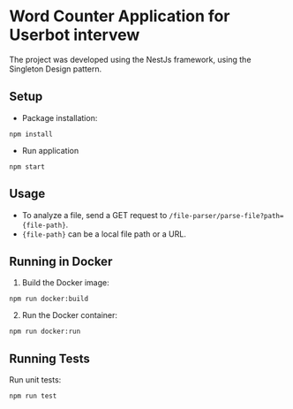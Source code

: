 # Word Counter Application for Userbot intervew

The project was developed using the NestJs framework, using the Singleton Design pattern.
## Setup

- Package installation: 
```console
npm install
```

- Run application
```console
npm start
```

## Usage

- To analyze a file, send a GET request to `/file-parser/parse-file?path={file-path}`.
- `{file-path}` can be a local file path or a URL.

## Running in Docker

1. Build the Docker image:
```console
npm run docker:build
```
2. Run the Docker container:
```console
npm run docker:run
```

## Running Tests

Run unit tests:
```console
npm run test
```